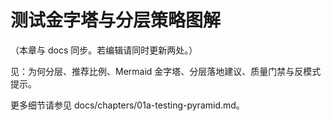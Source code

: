 # 测试金字塔与分层策略图解

（本章与 docs 同步。若编辑请同时更新两处。）

见：为何分层、推荐比例、Mermaid 金字塔、分层落地建议、质量门禁与反模式提示。

更多细节请参见 docs/chapters/01a-testing-pyramid.md。